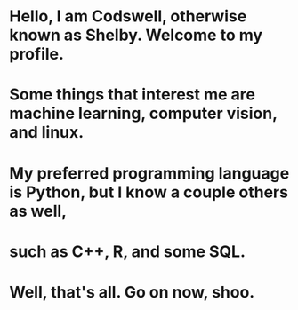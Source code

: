 # Hello, I am Codswell, otherwise known as Shelby. Welcome to my profile. 
# Some things that interest me are machine learning, computer vision, and linux.
# My preferred programming language is Python, but I know a couple others as well,
# such as C++, R, and some SQL.

# Well, that's all. Go on now, shoo.
